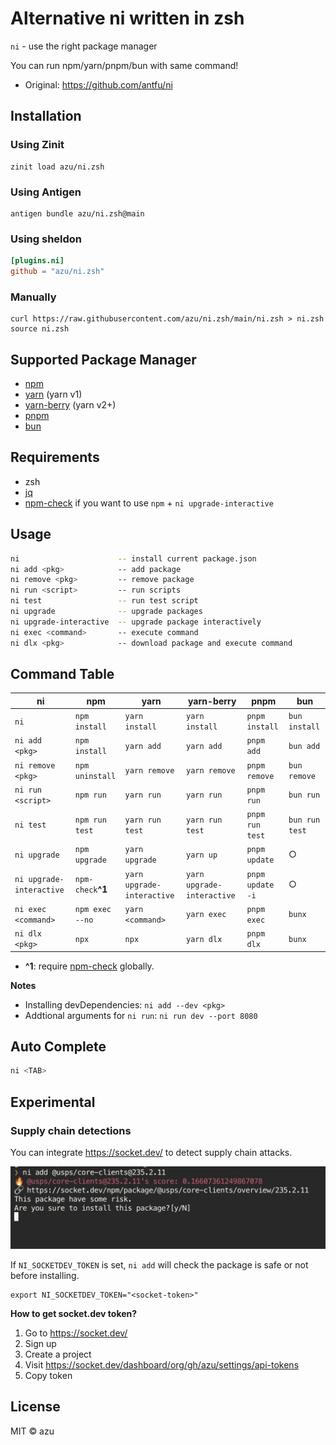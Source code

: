 # Alternative ni written in zsh

`ni` - use the right package manager

You can run npm/yarn/pnpm/bun with same command!

- Original: <https://github.com/antfu/ni>

## Installation

### Using Zinit

```shell
zinit load azu/ni.zsh
```

### Using Antigen

```shell
antigen bundle azu/ni.zsh@main
```

### Using sheldon

```toml
[plugins.ni]
github = "azu/ni.zsh"
```

### Manually

```shell
curl https://raw.githubusercontent.com/azu/ni.zsh/main/ni.zsh > ni.zsh
source ni.zsh
```

## Supported Package Manager

- [npm](https://docs.npmjs.com/cli/)
- [yarn](https://classic.yarnpkg.com/) (yarn v1)
- [yarn-berry](https://yarnpkg.com/) (yarn v2+)
- [pnpm](https://pnpm.js.org/)
- [bun](https://bun.sh/)

## Requirements

- zsh
- [jq](https://stedolan.github.io/jq/)
- [npm-check](https://github.com/dylang/npm-check) if you want to use `npm` + `ni upgrade-interactive`

## Usage

```sh
ni                      -- install current package.json
ni add <pkg>            -- add package
ni remove <pkg>         -- remove package
ni run <script>         -- run scripts
ni test                 -- run test script
ni upgrade              -- upgrade packages
ni upgrade-interactive  -- upgrade package interactively
ni exec <command>       -- execute command
ni dlx <pkg>            -- download package and execute command
```

## Command Table

| ni                       | npm               | yarn                       | yarn-berry                 | pnpm             | bun            |
|--------------------------|-------------------|----------------------------|----------------------------|------------------|----------------|
| `ni`                     | `npm install`     | `yarn install`             | `yarn install`             | `pnpm install`   | `bun install`  |
| `ni add <pkg>`           | `npm install`     | `yarn add`                 | `yarn add`                 | `pnpm add`       | `bun add`      |
| `ni remove <pkg>`        | `npm uninstall`   | `yarn remove`              | `yarn remove`              | `pnpm remove`    | `bun remove`   |
| `ni run <script>`        | `npm run`         | `yarn run`                 | `yarn run`                 | `pnpm run`       | `bun run`      |
| `ni test`                | `npm run test`    | `yarn run test`            | `yarn run test`            | `pnpm run test`  | `bun run test` |
| `ni upgrade`             | `npm upgrade`     | `yarn upgrade`             | `yarn up`                  | `pnpm update`    | ○              |
| `ni upgrade-interactive` | `npm-check`**^1** | `yarn upgrade-interactive` | `yarn upgrade-interactive` | `pnpm update -i` | ○              |
| `ni exec <command>`      | `npm exec --no`   | `yarn <command>`           | `yarn exec`                | `pnpm exec`      | `bunx`         |
| `ni dlx <pkg>`       | `npx`             | `npx`                      | `yarn dlx`                 | `pnpm dlx`       | `bunx`         |

- **^1**: require [npm-check](https://github.com/dylang/npm-check) globally.

**Notes**

- Installing devDependencies: `ni add --dev <pkg>`
- Addtional arguments for `ni run`: `ni run dev --port 8080`

## Auto Complete

```sh
ni <TAB>
```

## Experimental

### Supply chain detections

You can integrate https://socket.dev/ to detect supply chain attacks.

![Socket.dev Integration](./socket-integration.jpg)

If `NI_SOCKETDEV_TOKEN` is set, `ni add` will check the package is safe or not before installing.

```
export NI_SOCKETDEV_TOKEN="<socket-token>"
```

**How to get socket.dev token?**

1. Go to https://socket.dev/
2. Sign up
3. Create a project
4. Visit https://socket.dev/dashboard/org/gh/azu/settings/api-tokens
5. Copy token


## License

MIT © azu
